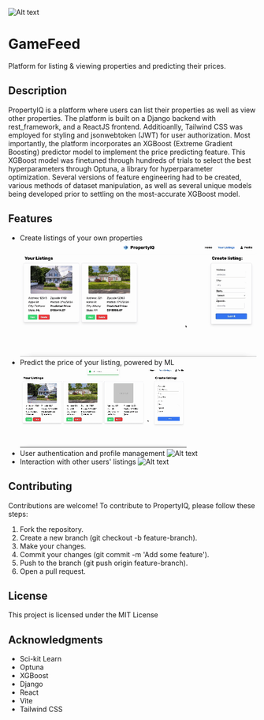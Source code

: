![Alt text](/frontend/src/assets/PropertyIQHomePage.png "Home Page")

# GameFeed

Platform for listing & viewing properties and predicting their prices.

## Description

PropertyIQ is a platform where users can list their properties as well as view other properties. The platform is built on a Django backend with rest_framework, and a ReactJS frontend. Additioanlly, Tailwind CSS was employed for styling and jsonwebtoken (JWT) for user authorization. Most importantly, the platform incorporates an XGBoost (Extreme Gradient Boosting) predictor model to implement the price predicting feature. This XGBoost model was finetuned through hundreds of trials to select the best hyperparameters through Optuna, a library for hyperparameter optimization. Several versions of feature engineering had to be created, various methods of dataset manipulation, as well as several unique models being developed prior to settling on the most-accurate XGBoost model.

## Features

- Create listings of your own properties
![Alt text](/frontend/src/assets/CreateListing.gif "Your Listings View")
- Predict the price of your listing, powered by ML
![Alt text](/frontend/src/assets/PredictPrice.gif "Predict Price View")
- User authentication and profile management
![Alt text](/frontend/src/assets/PageProfile.png "Profile View")
- Interaction with other users' listings
![Alt text](/frontend/src/assets/OtherListings.gif "Other Listings View")

## Contributing
Contributions are welcome! To contribute to PropertyIQ, please follow these steps:

1. Fork the repository.
2. Create a new branch (git checkout -b feature-branch).
3. Make your changes.
4. Commit your changes (git commit -m 'Add some feature').
5. Push to the branch (git push origin feature-branch).
6. Open a pull request.

## License
This project is licensed under the MIT License

## Acknowledgments
- Sci-kit Learn
- Optuna
- XGBoost 
- Django
- React
- Vite
- Tailwind CSS